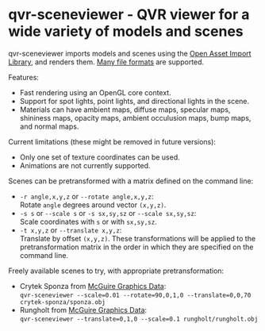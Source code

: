 # qvr-sceneviewer - QVR viewer for a wide variety of models and scenes

qvr-sceneviewer imports models and scenes using the
[Open Asset Import Library](http://assimp.org/), and renders them.
[Many file formats](http://assimp.org/main_features_formats.html) are supported.

Features:
* Fast rendering using an OpenGL core context.
* Support for spot lights, point lights, and directional lights in the scene.
* Materials can have ambient maps, diffuse maps, specular maps, shininess maps,
  opacity maps, ambient occulusion maps, bump maps, and normal maps.

Current limitations (these might be removed in future versions):
* Only one set of texture coordinates can be used.
* Animations are not currently supported.

Scenes can be pretransformed with a matrix defined on the command line:
* `-r angle,x,y,z` or `--rotate angle,x,y,z`:  
  Rotate `angle` degrees around vector `(x,y,z)`.
* `-s s` or `--scale s` or `-s sx,sy,sz` or `--scale sx,sy,sz`:  
  Scale coordinates with `s` or with `sx,sy,sz`.
* `-t x,y,z` or `--translate x,y,z`:  
  Translate by offset `(x,y,z)`.
These transformations will be applied to the pretransformation matrix in the
order in which they are specified on the command line.

Freely available scenes to try, with appropriate pretransformation:
* Crytek Sponza from [McGuire Graphics Data](http://graphics.cs.williams.edu/data/meshes.xml):  
  `qvr-sceneviewer --scale=0.01 --rotate=90,0,1,0 --translate=0,0,70 crytek-sponza/sponza.obj`
* Rungholt from [McGuire Graphics Data](http://graphics.cs.williams.edu/data/meshes.xml):  
  `qvr-sceneviewer --translate=0,1,0 --scale=0.1 rungholt/rungholt.obj`
